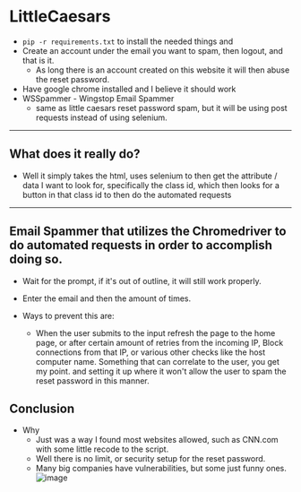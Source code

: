 # LittleCaesars
- `pip -r requirements.txt` to install the needed things and 
- Create an account under the email you want to spam, then logout, and that is it.
  - As long there is an account created on this website it will then abuse the reset password. 
- Have google chrome installed and I believe it should work
- WSSpammer - Wingstop Email Spammer
  - same as little caesars reset password spam, but it will be using post requests instead of using selenium. 
----
## What does it really do?
  - Well it simply takes the html, uses selenium to then get the attribute / data I want to look for, specifically the class id, which then looks for a button in that class id to then do the automated requests
----
## Email Spammer that utilizes the Chromedriver to do automated requests in order to accomplish doing so.
  - Wait for the prompt, if it's out of outline, it will still work properly.
  - Enter the email and then the amount of times.

- Ways to prevent this are:
  - When the user submits to the input refresh the page to the home page, or after certain amount of retries from the incoming IP, Block connections from that IP, or various other checks like the host computer name. Something that can correlate to the user, you get my point. and setting it up where it won't allow the user to spam the reset password in this manner.
  
## Conclusion
  - Why 
    - Just was a way I found most websites allowed, such as CNN.com with some little recode to the script.
    - Well there is no limit, or security setup for the reset password.
    - Many big companies have vulnerabilities, but some just funny ones.
![image](https://github.com/Daulaires/ResetPasswordSpammer/assets/102845355/f6159926-805b-4583-95b2-f9c839eb13d5)

